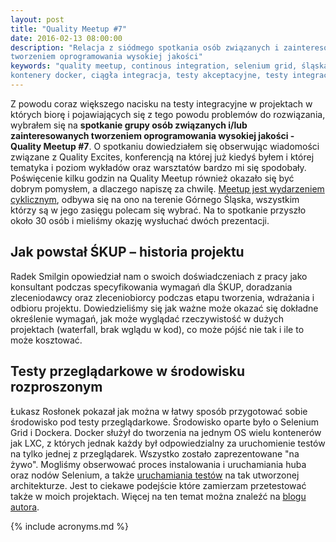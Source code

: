 ```yaml
---
layout: post
title: "Quality Meetup #7"
date: 2016-02-13 08:00:00
description: "Relacja z siódmego spotkania osób związanych i zainteresowanych 
tworzeniem oprogramowania wysokiej jakości"
keywords: "quality meetup, continous integration, selenium grid, śląska karta usług publicznych
kontenery docker, ciągła integracja, testy akceptacyjne, testy integracyjne"
---
```


Z powodu coraz większego nacisku na testy integracyjne w projektach w których biorę
i pojawiających się z tego powodu problemów do rozwiązania, wybrałem się na
**spotkanie grupy osób związanych i/lub zainteresowanych tworzeniem oprogramowania
wysokiej jakości - Quality Meetup #7**. O spotkaniu dowiedziałem się obserwując
wiadomości związane z Quality Excites, konferencją na której już kiedyś byłem i
której tematyka i poziom wykładów oraz warsztatów bardzo mi się spodobały. Poświęcenie
kilku godzin na Quality Meetup również okazało się być dobrym pomysłem, a dlaczego
napiszę za chwilę. [Meetup jest wydarzeniem cyklicznym](http://www.meetup.com/Quality-Meetup/),
odbywa się na ono na terenie Górnego Śląska, wszystkim którzy są w jego zasięgu 
polecam się wybrać. Na to spotkanie przyszło około 30 osób i mieliśmy okazję 
wysłuchać dwóch prezentacji.

## Jak powstał ŚKUP – historia projektu

Radek Smilgin opowiedział nam o swoich doświadczeniach z pracy jako konsultant
podczas specyfikowania wymagań dla ŚKUP, doradzania zleceniodawcy oraz zleceniobiorcy
podczas etapu tworzenia, wdrażania i odbioru projektu. Dowiedzieliśmy się jak
ważne może okazać się dokładne określenie wymagań, jak może wyglądać rzeczywistość
w dużych projektach (waterfall, brak wglądu w kod), co może pójść nie tak i ile 
to może kosztować.

## Testy przeglądarkowe w środowisku rozproszonym

Łukasz Rosłonek pokazał jak można w łatwy sposób przygotować sobie środowisko
pod testy przeglądarkowe. Środowisko oparte było o Selenium Grid i Dockera.
Docker służył do tworzenia na jednym OS wielu kontenerów jak LXC, z których jednak
każdy był odpowiedzialny za uruchomienie testów na tylko jednej z przeglądarek.
Wszystko zostało zaprezentowane "na żywo". Mogliśmy obserwować proces instalowania
i uruchamiania huba oraz nodów Selenium, a także 
[uruchamiania testów](https://github.com/lroslonek/qm7) na tak utworzonej 
architekturze. Jest to ciekawe podejście które zamierzam przetestować także w 
moich projektach. Więcej na ten temat można znaleźć na 
[blogu autora](http://testdetective.com/selenium-grid-with-docker/).

{% include acronyms.md %}